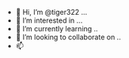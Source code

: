- 👋 Hi, I’m @tiger322 ...
- 👀 I’m interested in ...
- 🌱 I’m currently learning ..
- 💞️ I’m looking to collaborate on ..
- 📫

  
<!---
tiger322/tiger322 is a ✨ special ✨ repository because its `README.md` (this file) appears on your GitHub profile.
You can click the Preview link to take a look at your changes.
--->
